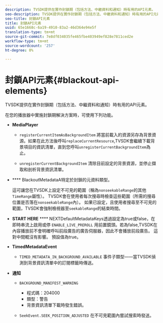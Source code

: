 ```yaml
---
description: TVSDK提供在實作封鎖期（包括方法、中繼資料和通知）時有用的API元素。
seo-description: TVSDK提供在實作封鎖期（包括方法、中繼資料和通知）時有用的API元素。
seo-title: 封鎖API元素
title: 封鎖API元素
uuid: 65e1668c-6a19-4910-83a2-46d364e94e5f
translation-type: tm+mt
source-git-commit: 7e8df034035fe465fbe403949ef828e7811ced2e
workflow-type: tm+mt
source-wordcount: '257'
ht-degree: 0%

---
```



# 封鎖API元素{#blackout-api-elements}

TVSDK提供在實作封鎖期（包括方法、中繼資料和通知）時有用的API元素。

在您的播放器中實施封鎖期解決方案時，可使用下列功能。

* **MediaPlayer**

   * `registerCurrentItemAsBackgroundItem` 將當前載入的資源另存為背景資源。如果在此方法後呼叫`replaceCurrentResource`,TVSDK會繼續下載背景項目的資訊清單，直到您呼叫`unregisterCurrentBackgroundItem`為止。

   * `unregisterCurrentBackgroundItem`  清除目前設定的背景資源，並停止擷取和剖析背景資訊清單。

* **** BlackoutMetadataA特定於封鎖的元資料類型。

   這可讓您在TVSDK上設定不可見的範圍（稱為`nonseekableRange`的其他`TimeRange`屬性）。 TVSDK會在使用者每次搜尋時檢查這些範圍（所需的搜尋位置是否落在`nonseekableRange`內）。 如果已設定，且使用者搜尋至不可見的範圍，TVSDK會強制檢視器至`seekableRange`的結束時間。

* **START HERE** **** NEXTDefaultMetadataKeys透過設定為true或false，在即時串流上啟用或停 `ENABLE_LIVE_PREROLL` 用前置鏡頭。若為false,TVSDK在內容播放前不會明確呼叫前段廣告的廣告伺服器，因此不會播放前段廣告。 這對中間輥沒有影響。 預設值為true。

* **TimedMetadataEvent**

   * `TIMED_METADATA_IN_BACKGROUND_AVAILABLE` 事件子類型——當TVSDK偵測到背景資訊清單中的訂閱標籤時傳送。

* **通知**

   * `BACKGROUND_MANIFEST_WARNING`

      * 程式碼：204000
      * 類型：警告
      * 背景資訊清單下載時發生錯誤。
   * `SeekEvent.SEEK_POSITION_ADJUSTED` 在不可見範圍內嘗試搜索時發送。


